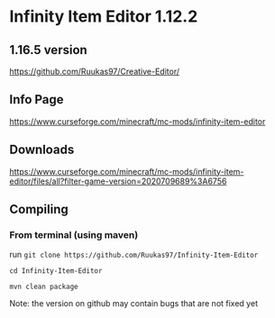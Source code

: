 # Infinity Item Editor 1.12.2


## 1.16.5 version
https://github.com/Ruukas97/Creative-Editor/

## Info Page
https://www.curseforge.com/minecraft/mc-mods/infinity-item-editor

## Downloads
https://www.curseforge.com/minecraft/mc-mods/infinity-item-editor/files/all?filter-game-version=2020709689%3A6756

## Compiling

### From terminal (using maven)
run 
`git clone https://github.com/Ruukas97/Infinity-Item-Editor`

`cd Infinity-Item-Editor`

`mvn clean package`

Note: the version on github may contain bugs that are not fixed yet
